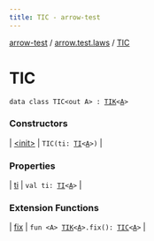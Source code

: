 ```yaml
---
title: TIC - arrow-test
---
```


[arrow-test](../../index.html) / [arrow.test.laws](../index.html) / [TIC](./index.html)

# TIC

`data class TIC<out A> : `[`TIK`](../-t-i-k.html)`<`[`A`](index.html#A)`>`

### Constructors

| [&lt;init&gt;](-init-.html) | `TIC(ti: `[`TI`](../-t-i.html)`<`[`A`](index.html#A)`>)` |

### Properties

| [ti](ti.html) | `val ti: `[`TI`](../-t-i.html)`<`[`A`](index.html#A)`>` |

### Extension Functions

| [fix](../arrow.-kind/fix.html) | `fun <A> `[`TIK`](../-t-i-k.html)`<`[`A`](../arrow.-kind/fix.html#A)`>.fix(): `[`TIC`](./index.html)`<`[`A`](../arrow.-kind/fix.html#A)`>` |

